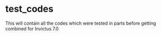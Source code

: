 # test_codes
This will contain all the codes which were tested in parts before getting combined for Invictus 7.0
